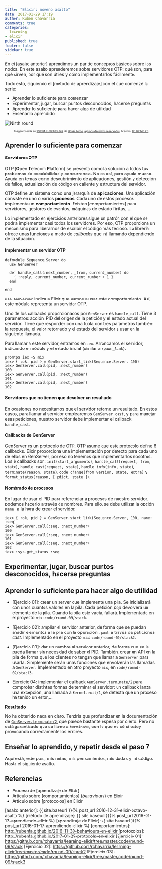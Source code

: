 ```yaml
---
title: "Elixir: noveno asalto"
date: 2017-01-29 17:19
author: Ruben Chavarria
comments: true
categories: 
- learning
- elixir
published: true
footer: false
sidebar: true
---
```


En el [asalto anterior] aprendimos un par de conceptos básicos sobre los nodos.
En este asalto aprenderemos sobre servidores OTP: qué son, para qué sirven, por
qué son útiles y cómo implementarlos fácilmente.

Todo esto, siguiendo el [método de aprendizaje] con el que comenzé la serie:

- Aprender lo suficiente para comenzar
- Experimentar, jugar, buscar puntos desconocidos, hacerse preguntas
- Aprender lo suficiente para hacer algo de utilidad
- Enseñar lo aprendido

![Ninth round](/images/2017/us-air-force.jpg)

<div style="text-align: center">
  <span style="font-size: 60%">
Imagen basada en <a href="https://flic.kr/p/R7mJ4M">160324-F-XK483-042</a> de <a href="https://www.flickr.com/photos/usairforce/">US Air Force</a>, <a href="https://creativecommons.org/licenses/by-nc/2.0/">algunos derechos reservados</a>, licencia: <a href="https://creativecommons.org/licenses/by-nc/2.0/">CC BY NC 2.0</a>
  </span>
</div>

<!-- more -->

## Aprender lo suficiente para comenzar

#### Servidores OTP

OTP (**O**pen **T**elecom **P**latform) se presenta como la solución a todos
tus problemas de escalabilidad y concurrencia. No es así, pero ayuda mucho.
Ayuda en temas como descubrimiento de aplicaciones, gestión y detección de
fallos, actualización de código en caliente y estructura del servidor.

OTP define un sistema como una jerarquía de **aplicaciones**. Una aplicación
consiste en uno o varios **procesos**. Cada uno de estos procesos implementa
un **comportamiento**. Existen [comportamientos] para servidores, gestores de
eventos, máquinas de estado finitas, ...

Lo implementado en ejercicios anteriores sigue un patrón con el que se podría
implementar casi todos los servidores. Por eso, OTP proporciona un mecanismo
para liberarnos de escribir el código más tedioso. La librería ofrece unas
funciones a modo de *callbacks* que irá llamando dependiendo de la situación.

#### Implementar un servidor OTP

```
defmodule Sequence.Server do
  use GenServer

  def handle_call(:next_number, _from, current_number) do
    { :reply, current_number, current_number + 1 }
  end

end
```

`use GenServer` indica a Elixir que vamos a usar este comportamiento. Así, este
módulo representa un servidor OTP.

Uno de los callbacks proporcionados por `GenServer` es `handle_call`. Tiene 3
parametros: acción, PID del origen de la petición y el estado actual del
servidor. Tiene que responder con una tupla con tres parámetros también: la
respuesta, el valor retornado y el estado del servidor a usar en la siguiente
llamada.

Para llamar a este servidor, entramos en `iex`. Arrancamos el servidor,
indicando el módulo y el estado inicial (similar a `spawn_link`).

```
promtp$ iex -S mix
iex> { :ok, pid } = GenServer.start_link(Sequence.Server, 100)
iex> GenServer.call(pid, :next_number)
100
iex> GenServer.call(pid, :next_number)
101
iex> GenServer.call(pid, :next_number)
102
```

#### Servidores que no tienen que devolver un resultado

En ocasiones no necesitamos que el servidor retorne un resultado. En estos
casos, para llamar al servidor emplearemos `GenServer.cast`, y para manejar
esas peticiones, nuestro servidor debe implementar el callback `handle_cast`.

#### Callbacks de GenServer

GenServer es un protocolo de OTP. OTP asume que este protocolo define 6
callbacks. Elixir proporciona una implementación por defecto para cada uno de
ellos en GenServer, por eso no tenemos que implementarlos nosotros. Los 6
callbacks son: `init(start_arguments)`, `handle_call(request, from, state)`,
`handle_cast(request, state)`, `handle_info(info, state)`,
`terminate(reason, state)`, `code_change(from_version, state, extra)` y
`format_status(reason, [ pdict, state ])`.

#### Nombrado de procesos

En lugar de usar el PID para referenciar a procesos de nuestro servidor,
podemos hacerlo a través de nombres. Para ello, se debe utilizar la opción
`name:` a la hora de crear el servidor:

```
iex> { :ok, pid } = GenServer.start_link(Sequence.Server, 100, name: :seq)
iex> GenServer.call(:seq, :next_number)
100
iex> GenServer.call(:seq, :next_number)
101
iex> GenServer.call(:seq, :next_number)
102
iex> :sys.get_status :seq
```

## Experimentar, jugar, buscar puntos desconocidos, hacerse preguntas

## Aprender lo suficiente para hacer algo de utilidad

- [Ejercicio 01]: crear un server que implemente una pila. Se
inicializará con unos cuantos valores en la pila. Cada petición *pop*
devolverá un elemento de la pila. Cuando la pila esté vacía, fallará.
Implementado en el proyecto `mix`: `code/round-09/stack`.

- [Ejercicio 02]: ampliar el servidor anterior, de forma que se puedan
añadir elementos a la pila con la operación `:push` a través de peticiones
*cast*. Implementado en el proyecto `mix`: `code/round-09/stack2`.

- [Ejercicio 03]: dar un nombre al servidor anterior, de forma que se le
pueda llamar sin necesidad de saber el PID. También, crear un API en la pila
de forma que los clientes no tengan que llamar a `GenServer` para usarla.
Simplemente serán unas funciones que envolverán las llamadas a `GenServer`.
Implementado en otro proyecto `mix`, en `code/round-09/stack3`.

- Ejercicio 04: implementar el callback `GenServer.terminate/2` para
comprobar distintas formas de terminar el servidor: un callback lanza una
excepción, una llamada a `Kernel.exit/1`, se detecta que un proceso ha tenido
un error,...

**Resultado**

No he obtenido nada en claro. Tendría que profundizar en la documentación de
[`GenServer.terminate/2`](http://elixir-lang.org/docs/stable/elixir/GenServer.html#c:terminate/2),
que parece bastante espesa por cierto. Pero no está garantizado que se llame a
`terminate`, con lo que no sé si estoy provocando correctamente los errores.

## Enseñar lo aprendido, y repetir desde el paso 7

Aquí está, este post, mis notas, mis pensamientos, mis dudas y mi código. Hasta
el siguiente asalto.

## Referencias

- Proceso de [aprendizaje de Elixir]
- Artículo sobre [comportamientos] (*behaviours*) en Elixir
- Artículo sobre [protocolos] en Elixir

[asalto anterior]: {{ site.baseurl }}{% post_url 2016-12-31-elixir-octavo-asalto %}
[método de aprendizaje]: {{ site.baseurl }}{% post_url 2016-01-17-aprendiendo-elixir %}
[aprendizaje de Elixir]: {{ site.baseurl }}{% post_url 2016-01-17-aprendiendo-elixir %}
[comportamientos]: http://rubenfa.github.io/2016-11-30-behaviours-en-elixir
[protocolos]: http://rubenfa.github.io/2017-01-25-protocols-en-elixir
[Ejercicio 01]: https://github.com/rchavarria/learning-elixir/tree/master/code/round-09/stack
[Ejercicio 02]: https://github.com/rchavarria/learning-elixir/tree/master/code/round-09/stack2
[Ejercicio 03]: https://github.com/rchavarria/learning-elixir/tree/master/code/round-09/stack3

